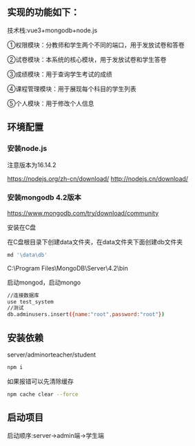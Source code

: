 
## 实现的功能如下：

技术栈:vue3+mongodb+node.js

①权限模块：分教师和学生两个不同的端口，用于发放试卷和答卷

②试卷模块：本系统的核心模块，用于发放试卷和学生答卷

③成绩模块：用于查询学生考试的成绩

④课程管理模块：用于展现每个科目的学生列表

⑤个人模块：用于修改个人信息


## 环境配置

### 安装node.js
注意版本为16.14.2

https://nodejs.org/zh-cn/download/
http://nodejs.cn/download/


### 安装mongodb 4.2版本

https://www.mongodb.com/try/download/community

安装在C盘

在C盘根目录下创建data文件夹，在data文件夹下面创建db文件夹

```bash
md '\data\db'
```

C:\Program Files\MongoDB\Server\4.2\bin

启动mongod，启动mongo

```bash
//连接数据库
use test_system
//测试
db.adminusers.insert({name:"root",password:"root"})
```

## 安装依赖
server/adminorteacher/student
```bash
npm i
```

如果报错可以先清除缓存
```bash
npm cache clear --force
```

## 启动项目

启动顺序:server→admin端→学生端


